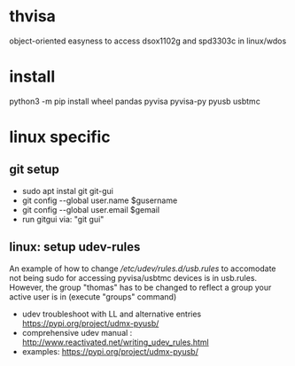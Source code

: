 # thvisa
object-oriented easyness to access dsox1102g and spd3303c in linux/wdos

# install
python3 -m pip install wheel pandas pyvisa pyvisa-py pyusb usbtmc


# linux specific #

## git setup
*  sudo apt instal git git-gui
*  git config --global user.name $gusername
*  git config --global user.email $gemail
*  run gitgui via: "git gui"

## linux: setup udev-rules
An example of how to change _/etc/udev/rules.d/usb.rules_ to accomodate not being sudo for accessing pyvisa/usbtmc devices is in usb.rules.
However, the group "thomas" has to be changed to reflect a group your active user is in (execute "groups" command)

* udev troubleshoot with LL and alternative entries https://pypi.org/project/udmx-pyusb/
* comprehensive udev manual : http://www.reactivated.net/writing_udev_rules.html
* examples: https://pypi.org/project/udmx-pyusb/ 